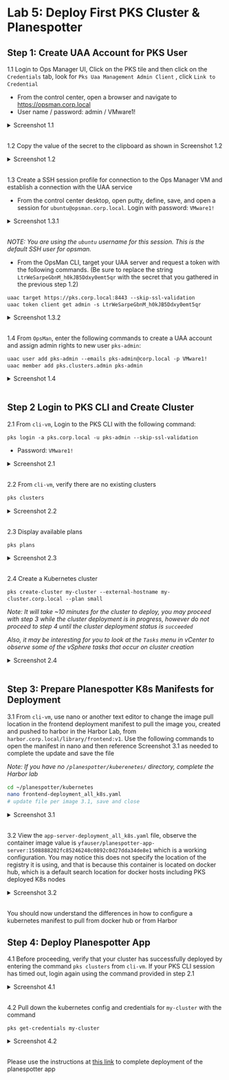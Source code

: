 # Lab 5: Deploy First PKS Cluster & Planespotter

## Step 1: Create UAA Account for PKS User

1.1 Login to Ops Manager UI, Click on the PKS tile and then click on the `Credentials` tab, look for `Pks Uaa Management Admin Client` , click `Link to Credential`

- From the control center, open a browser and navigate to https://opsman.corp.local
- User name / password: admin / VMware1!

<details><summary>Screenshot 1.1 </summary>
<img src="images/2018-10-24-05-19-50.png">
</details>
<br/>

1.2 Copy the value of the secret to the clipboard as shown in Screenshot 1.2

<details><summary>Screenshot 1.2 </summary>
<img src="images/2018-10-24-05-21-27.png">
</details>
<br/>

1.3 Create a SSH session profile for connection to the Ops Manager VM and establish a connection with the UAA service

- From the control center desktop, open putty, define, save, and open a session for `ubuntu@opsman.corp.local`. Login with password: `VMware1!`

<details><summary>Screenshot 1.3.1</summary><img src="images/2018-12-22-13-23-31.png"></details><br>

_NOTE: You are using the `ubuntu` username for this session. This is the default SSH user for opsman._

 - From the OpsMan CLI, target your UAA server and request a token with the following commands. (Be sure to replace the string `LtrWeSarpeGbnM_h0kJB5Ddxy0emt5qr` with the secret that you gathered in the previous step 1.2)

```bash:
uaac target https://pks.corp.local:8443 --skip-ssl-validation
uaac token client get admin -s LtrWeSarpeGbnM_h0kJB5Ddxy0emt5qr
```

<details><summary>Screenshot 1.3.2 </summary>

<img src="images/2018-10-24-05-37-12.png"></details><br/>

1.4 From `OpsMan`, enter the following commands to create a UAA account and assign admin rights to new user `pks-admin`:

```bash:
uaac user add pks-admin --emails pks-admin@corp.local -p VMware1!
uaac member add pks.clusters.admin pks-admin
```

<details><summary>Screenshot 1.4</summary><img src="images/2018-12-22-13-44-41.png"></details><br>

## Step 2 Login to PKS CLI and Create Cluster

2.1 From `cli-vm`, Login to the PKS CLI with the following command:

```
pks login -a pks.corp.local -u pks-admin --skip-ssl-validation
```

- Password: `VMware1!`

<details><summary>Screenshot 2.1</summary><img src="images/2019-01-09-23-47-00.png"></details><br>

2.2 From `cli-vm`, verify there are no existing clusters

```bash
pks clusters
```

<details><summary>Screenshot 2.2</summary><img src="images/2019-01-09-23-49-16.png"></details><br>
 
 2.3 Display available plans

 ```
 pks plans
 ```

 <details><summary>Screenshot 2.3</summary><img src="images/2019-01-09-23-51-32.png"></details><br>
 
 2.4 Create a Kubernetes cluster

```
pks create-cluster my-cluster --external-hostname my-cluster.corp.local --plan small
```

_Note: It will take ~10 minutes for the cluster to deploy, you may proceed with step 3 while the cluster deployment is in progress, however do not proceed to step 4 until the cluster deployment status is `succeeded`_

_Also, it may be interesting for you to look at the `Tasks` menu in vCenter to observe some of the vSphere tasks that occur on cluster creation_

<details><summary>Screenshot 2.4 </summary>
<img src="images/2018-10-24-06-00-15.png">
</details>
<br/>

## Step 3: Prepare Planespotter K8s Manifests for Deployment

3.1 From `cli-vm`, use nano or another text editor to change the image pull location in the frontend deployment manifest to pull the image you, created and pushed to harbor in the Harbor Lab, from  `harbor.corp.local/library/frontend:v1`. Use the following commands to open the manifest in nano and then reference Screenshot 3.1 as needed to complete the update and save the file

_Note: If you have no `/planespotter/kuberenetes/` directory, complete the Harbor lab_

```bash
cd ~/planespotter/kubernetes
nano frontend-deployment_all_k8s.yaml
# update file per image 3.1, save and close
```

<details><summary>Screenshot 3.1 </summary>
<img src="images/2018-10-24-06-46-07.png">
</details>
<br/>

3.2 View the `app-server-deployment_all_k8s.yaml` file, observe the container image value is `yfauser/planespotter-app-server:1508888202fc85246248c0892c0d27dda34de8e1` which is a working configuration. You may notice this does not specify the location of the registry it is using, and that is because this container is located on docker hub, which is a default search location for docker hosts including PKS deployed K8s nodes

<details><summary>Screenshot 3.2 </summary>
<img src="images/2018-10-24-07-07-26.png">
</details>
<br/>

You should now understand the differences in how to configure a kubernetes manifest to pull from docker hub or from Harbor

## Step 4: Deploy Planespotter App

4.1 Before proceeding, verify that your cluster has successfully deployed by entering the command `pks clusters` from `cli-vm`. If your PKS CLI session has timed out, login again using the command provided in step 2.1

<details><summary>Screenshot 4.1 </summary>
<img src="images/2018-10-24-07-15-44.png">
</details>
<br/>

4.2 Pull down the kubernetes config and credentials for `my-cluster` with the command 

```
pks get-credentials my-cluster
```


<details><summary>Screenshot 4.2 </summary>
<img src="images/2018-10-24-07-17-19.png">
</details>
<br/>

Please use the instructions at [this link](https://github.com/CNA-Tech/PKS-Ninja/tree/master/LabGuides/BonusLabs/Deploy%20Planespotter%20Lab) to complete deployment of the planespotter app
